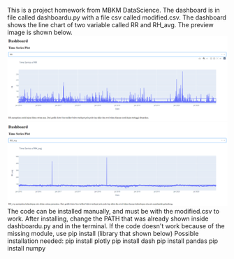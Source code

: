 This is a project homework from MBKM DataScience.
The dashboard is in file called dashboardu.py with a file csv called modified.csv.
The dashboard shows the line chart of two variable called RR and RH_avg.
The preview image is shown below.
![alt text](https://github.com/marcbonbon/dashboard-demo/blob/main/test_image.png)
![alt text](https://github.com/marcbonbon/dashboard-demo/blob/main/image.png)
The code can be installed manually, and must be with the modified.csv to work.
After installing, change the PATH that was already shown inside dashboardu.py and in the terminal.
If the code doesn't work because of the missing module, use pip install (library that shown below)
Possible installation needed:
pip install plotly
pip install dash
pip install pandas
pip install numpy
